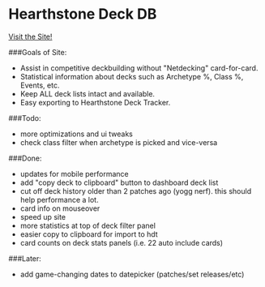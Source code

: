 # Hearthstone Deck DB
[Visit the Site!](https://mudzereli.github.io/HearthstoneDeckDB/#/)

###Goals of Site:
- Assist in competitive deckbuilding without "Netdecking" card-for-card.
- Statistical information about decks such as Archetype %, Class %, Events, etc.
- Keep ALL deck lists intact and available.
- Easy exporting to Hearthstone Deck Tracker.

###Todo:
- more optimizations and ui tweaks
- check class filter when archetype is picked and vice-versa

###Done:
-  updates for mobile performance
- add "copy deck to clipboard" button to dashboard deck list
- cut off deck history older than 2 patches ago (yogg nerf). this should help performance a lot.
- card info on mouseover
- speed up site
- more statistics at top of deck filter panel
- easier copy to clipboard for import to hdt
- card counts on deck stats panels (i.e. 22 auto include cards)

###Later:
- add game-changing dates to datepicker (patches/set releases/etc)